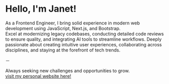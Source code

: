 # Hello, I'm Janet!

As a Frontend Engineer, I bring solid experience in modern web development using JavaScript, Next.js, and Bootstrap.
<br/>
Excel at modernizing legacy codebases, conducting detailed code reviews to ensure quality, and integrating AI tools to streamline workflows.
Deeply passionate about creating intuitive user experiences, collaborating across disciplines, and staying at the forefront of tech trends.

－

Always seeking new challenges and opportunities to grow.
<br/>
[visit my personal website here!](https://jane824691.github.io/)
